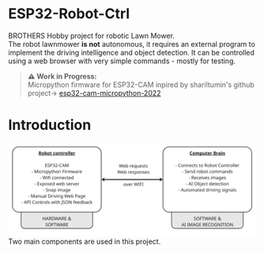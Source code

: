 # ESP32-Robot-Ctrl  
  
BROTHERS Hobby project for robotic Lawn Mower.  
The robot lawnmower **is not** autonomous, it requires an external program to implement the driving intelligence and object detection. It can be controlled using a web browser with very simple commands - mostly for testing.  

> **⚠️ Work in Progress:**  
> Micropython firmware for ESP32-CAM inpired by shariltumin's github project->  [esp32-cam-micropython-2022](https://github.com/shariltumin/esp32-cam-micropython-2022)   
  
#     
# Introduction  
![image](images\components.png)  
Two main components are used in this project.  
